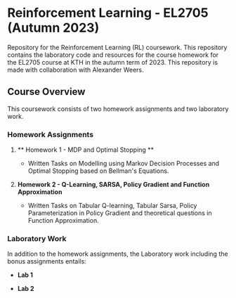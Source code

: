 # Reinforcement Learning - EL2705 (Autumn 2023)

Repository for the Reinforcement Learning (RL) coursework. This repository contains the laboratory code and resources for the course homework for the EL2705 course at KTH in the autumn term of 2023. This repository is made with collaboration with Alexander Weers.

## Course Overview

This coursework consists of two homework assignments and two laboratory work.

### Homework Assignments

1. ** Homework 1 - MDP and Optimal Stopping **
   - Written Tasks on Modelling using Markov Decision Processes and Optimal Stopping based on Bellman's Equations.

2. **Homework 2 - Q-Learning, SARSA, Policy Gradient and Function Approximation**
   - Written Tasks on Tabular Q-learning, Tabular Sarsa, Policy Parameterization in Policy Gradient and theoretical questions in Function Approximation.

### Laboratory Work

In addition to the homework assignments, the Laboratory work including the bonus assignments entails:

- **Lab 1**

 
- **Lab 2**

